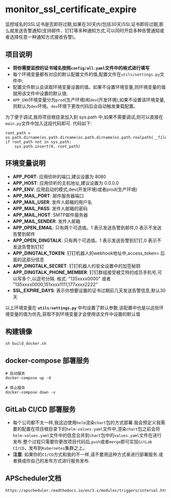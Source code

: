 # monitor_ssl_certificate_expire

监控域名的SSL证书是否即将过期,如果在30天内(包括30天)SSL证书即将过期,那么就发送告警通知(支持邮件、钉钉等多种通知方式,可以同时开启多种告警通知或者选择任意一种通知方式接收告警)。

## 项目说明

- **将你需要监控的证书域名按照`config/all.yaml`文件中的格式进行填写**
- 每个环境变量都有对应的默认配置文件的值,配置文件在`utils/settings.py`文件中;
- 配置文件默认会读取环境变量设置的值。如果不设置环境变量,则环境变量的值就用该文件中设置的默认值;
- `APP_ENV`环境变量分为`prod`(生产环境)和`dev`(开发环境),如果不设置该环境变量,则默认为`dev`环境。`dev`环境下更改代码后会自动触发重载配置。

为了便于调试,我将项目根目录加入到 sys.path 中,如果不需要调试,则可以直接在`main.py`文件中加入这段代码即可. 代码如下:

```shell
root_path = os.path.dirname(os.path.dirname(os.path.dirname(os.path.realpath(__file__))))
if root_path not in sys.path:
    sys.path.insert(0, root_path)
```

## 环境变量说明

- **APP_PORT**: 应用侦听的端口,建议设置为 8080
- **APP_HOST**: 应用侦听的主机地址,建议设置为 0.0.0.0
- **APP_ENV**: 应用启动的模式,dev(开发环境)或者prod(生产环境)
- **APP_MAIL_PORT**: 邮件服务器端口
- **APP_MAIL_USER**: 发件人邮箱的用户名
- **APP_MAIL_PASS**: 发件人邮箱的密码
- **APP_MAIL_HOST**: SMTP邮件服务器
- **APP_MAIL_SENDER**: 发件人邮箱
- **APP_OPEN_EMAIL**: 只有两个可选值。1 表示发送告警到邮件,0 表示不发送告警到邮件
- **APP_OPEN_DINGTALK**: 只有两个可选值。1 表示发送告警到钉钉,0 表示不发送告警到钉钉
- **APP_DINGTALK_TOKEN**: 钉钉机器人的webhook地址中,access_token= 后面的这部分信息
- **APP_DINGTALK_SECRET**: 钉钉机器人的安全设置中的加签秘钥
- **APP_DINGTALK_PHONE_MEMBER**: 钉钉群组接受被艾特的成员手机号,可以写多个,以逗号分隔. 格式: "135xxxx0000" 或者 "135xxxx0000,151xxxx1111,177xxxx2222"
- **SSL_EXPIRE_DAYS**: 表示你想要设置的证书过期前几天发送告警信息,默认30天

以上环境变量在 **`utils/settings.py`** 中均设置了默认参数,该配置中也是以这些环境变量的值为优先,获取不到环境变量才会使用该文件中设置的默认值

## 构建镜像

```shell
sh build_docker.sh
```

## docker-compose 部署服务

```shell
# 启动服务
docker-compose up -d

# 停止服务
docker-compose down -v
```

## GitLab CI/CD 部署服务

- 每个公司都不太一样,我这边使用`helm`渲染`chart`包的方式部署.我会预定义我需要的配置在项目根目录下的`helm-values.yaml`文件中,渲染`chart`包之前会将`helm-values.yaml`文件中的信息合并到`chart`包中的`values.yaml`文件在进行发布.整个过程只需要你更改项目代码后,`push`或者`merge`即可实现`GitLab CI/CD`，发布到`Kubernetes`集群之上。
- **注意**: 如果你的`CI/CD`方式和我的不一样,请不要用这种方式来进行部署服务.或者换成你自己的发布方式进行服务发布.

## APScheduler文档

```shell
https://apscheduler.readthedocs.io/en/3.x/modules/triggers/interval.html
```

